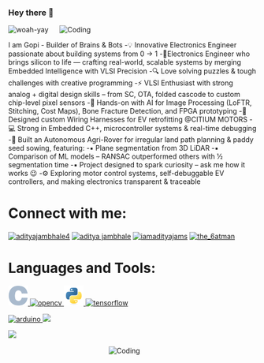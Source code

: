 
### Hey there 👋


<img align="right" alt="Coding" width="400" src="https://user-images.githubusercontent.com/74038190/225813708-98b745f2-7d22-48cf-9150-083f1b00d6c9.gif">


![woah-yay](https://user-images.githubusercontent.com/92617405/235195655-04ae94de-6443-450e-9d80-06afb5cf38b5.gif)


I am Gopi - Builder of Brains & Bots
-💡 Innovative Electronics Engineer passionate about building systems from 0 → 1
-🤖Electronics Engineer who brings silicon to life — crafting real-world, scalable systems by merging Embedded Intelligence with VLSI Precision
-🔍 Love solving puzzles & tough challenges with creative programming
-⚡ VLSI Enthusiast with strong analog + digital design skills – from SC, OTA, folded cascode to custom chip-level pixel sensors
-🧠 Hands-on with AI for Image Processing (LoFTR, Stitching, Cost Maps), Bone Fracture Detection, and FPGA prototyping
-🔌 Designed custom Wiring Harnesses for EV retrofitting @CITIUM MOTORS
-💻 Strong in Embedded C++, microcontroller systems & real-time debugging
-🌾 Built an Autonomous Agri-Rover for irregular land path planning & paddy seed sowing, featuring:
  -▪ Plane segmentation from 3D LiDAR
  -▪ Comparison of ML models – RANSAC outperformed others with ½ segmentation time
  -▪ Project designed to spark curiosity – ask me how it works 😉
-⚙️ Exploring motor control systems, self-debuggable EV controllers, and making electronics transparent & traceable



# Connect with me:
<a href="https://x.com/Venomou10431797" target="blank"><img align="center" src="https://raw.githubusercontent.com/rahuldkjain/github-profile-readme-generator/master/src/images/icons/Social/twitter.svg" alt="adityajambhale4" height="30" width="40" /></a>
<a href="https://www.linkedin.com/in/gopi-mahendran-25233b2a6/" target="blank"><img align="center" src="https://raw.githubusercontent.com/rahuldkjain/github-profile-readme-generator/master/src/images/icons/Social/linked-in-alt.svg" alt="aditya jambhale" height="30" width="40" /></a>
<a href="https://www.instagram.com/_the_atlantian_/?next=%2F" target="blank"><img align="center" src="https://raw.githubusercontent.com/rahuldkjain/github-profile-readme-generator/master/src/images/icons/Social/instagram.svg" alt="iamadityajams" height="30" width="40" /></a>
<a href="https://hdlbits.01xz.net/wiki/Special:VlgStats/Me" target="blank"><img align="center" src="https://hdlbits.01xz.net/images/logo270.png" alt="the_6atman" height="30" width="40" /></a>
</p>



# Languages and Tools:
<p align="left"> <a href="https://www.cprogramming.com/" target="_blank" rel="noreferrer"> <img src="https://raw.githubusercontent.com/devicons/devicon/master/icons/c/c-original.svg" alt="c" width="40" height="40"/> 
</a> <a href="https://opencv.org/" target="_blank" rel="noreferrer"> <img src="https://www.vectorlogo.zone/logos/opencv/opencv-icon.svg" alt="opencv" width="40" height="40"/> 
</a> <a href="https://www.python.org" target="_blank" rel="noreferrer"> <img src="https://raw.githubusercontent.com/devicons/devicon/master/icons/python/python-original.svg" alt="python" width="40" height="40"/> 
</a> <a href="https://www.tensorflow.org" target="_blank" rel="noreferrer"> <img src="https://www.vectorlogo.zone/logos/tensorflow/tensorflow-icon.svg" alt="tensorflow" width="40" height="40"/> 
<p align="left"> <a href="https://www.arduino.cc/" target="_blank" rel="noreferrer"> <img src="https://cdn.worldvectorlogo.com/logos/arduino-1.svg" alt="arduino" width="40" height="40"/> </a> <img height="28" src="https://upload.wikimedia.org/wikipedia/commons/b/bb/Ros_logo.svg"> </p>
 
![](https://github-readme-stats.vercel.app/api/top-langs/?username=adijams01&theme=radical&hide_border=false&include_all_commits=false&count_private=false&layout=compact)

<img align="right" alt="Coding" width="300" src="https://user-images.githubusercontent.com/92617405/235197519-e44a8c9f-271f-44fd-ba52-649e2aaab8d2.gif">
<!-- <img align="left" alt="Coding" width="150" src="https://user-images.githubusercontent.com/92617405/235196052-99f126db-abc2-44a2-a3f6-4c1d7d54f9db.gif"> -->
